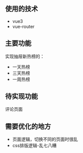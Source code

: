 ## 使用的技术
+ vue3
+ vue-router

## 主要功能
实现抽屉新热榜的：
+ 一天热榜
+ 三天热榜
+ 一周热榜

## 待实现功能
评论页面

## 需要优化的地方
+ 页面逻辑，切换不同的页面时很乱
+ css排版逻辑-乱七八糟